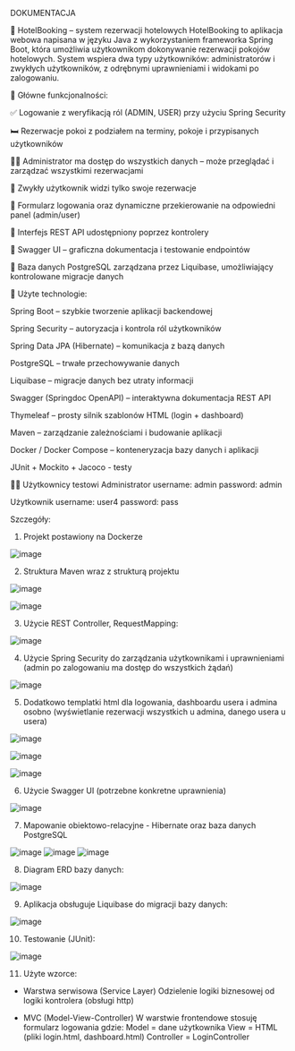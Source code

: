 DOKUMENTACJA

🏨 HotelBooking – system rezerwacji hotelowych
HotelBooking to aplikacja webowa napisana w języku Java z wykorzystaniem frameworka Spring Boot, która umożliwia użytkownikom dokonywanie rezerwacji pokojów hotelowych. System wspiera dwa typy użytkowników: administratorów i zwykłych użytkowników, z odrębnymi uprawnieniami i widokami po zalogowaniu.

🎯 Główne funkcjonalności:

✅ Logowanie z weryfikacją ról (ADMIN, USER) przy użyciu Spring Security

🛏️ Rezerwacje pokoi z podziałem na terminy, pokoje i przypisanych użytkowników

👨‍💼 Administrator ma dostęp do wszystkich danych – może przeglądać i zarządzać wszystkimi rezerwacjami

🙋 Zwykły użytkownik widzi tylko swoje rezerwacje

📜 Formularz logowania oraz dynamiczne przekierowanie na odpowiedni panel (admin/user)

🔄 Interfejs REST API udostępniony poprzez kontrolery

🧪 Swagger UI – graficzna dokumentacja i testowanie endpointów

💾 Baza danych PostgreSQL zarządzana przez Liquibase, umożliwiający kontrolowane migracje danych

🧱 Użyte technologie:

Spring Boot – szybkie tworzenie aplikacji backendowej

Spring Security – autoryzacja i kontrola ról użytkowników

Spring Data JPA (Hibernate) – komunikacja z bazą danych

PostgreSQL – trwałe przechowywanie danych

Liquibase – migracje danych bez utraty informacji

Swagger (Springdoc OpenAPI) – interaktywna dokumentacja REST API

Thymeleaf – prosty silnik szablonów HTML (login + dashboard)

Maven – zarządzanie zależnościami i budowanie aplikacji

Docker / Docker Compose – konteneryzacja bazy danych i aplikacji

JUnit + Mockito + Jacoco - testy

👩‍💻 Użytkownicy testowi
Administrator
username: admin
password: admin

Użytkownik
username: user4
password: pass




Szczegóły:

1. Projekt postawiony na Dockerze

![image](https://github.com/user-attachments/assets/85e1b024-bbef-4e91-8f08-870748c61166)

2. Struktura Maven wraz z strukturą projektu

![image](https://github.com/user-attachments/assets/d38cadcb-3d7e-44ef-a35a-e3fdc3c6e7b6)

![image](https://github.com/user-attachments/assets/eb617e83-8070-4463-b02d-7b12fff226e9)


3. Użycie REST Controller, RequestMapping:

![image](https://github.com/user-attachments/assets/5ff0c905-979a-45d0-bae2-d0b5af9a1960)


4. Użycie Spring Security do zarządzania użytkownikami i uprawnieniami
(admin po zalogowaniu ma dostęp do wszystkich żądań)

![image](https://github.com/user-attachments/assets/088c4a5d-9907-4b5f-99e3-82eb67dd5825)


5. Dodatkowo templatki html dla logowania, dashboardu usera i admina osobno
(wyświetlanie rezerwacji wszystkich u admina, danego usera u usera)

![image](https://github.com/user-attachments/assets/76f0792f-b1bb-479c-b8aa-93f2d7ba5de3)

![image](https://github.com/user-attachments/assets/abe4483a-c8b7-4c2b-b432-e25bed533345)

![image](https://github.com/user-attachments/assets/283978a4-4b6e-41d2-8837-0b2d61cd240d)



6. Użycie Swagger UI (potrzebne konkretne uprawnienia)

![image](https://github.com/user-attachments/assets/7ce7836d-3261-4aef-b5ac-f98074bb148d)


7. Mapowanie obiektowo-relacyjne - Hibernate oraz baza danych PostgreSQL

![image](https://github.com/user-attachments/assets/632cbb10-26dc-4a4a-b222-7d06d2ffdb96)
![image](https://github.com/user-attachments/assets/7bc4dd5f-d56a-4407-b3f7-a4dd46e3d0d4)
![image](https://github.com/user-attachments/assets/a9d1fbc9-7fa5-4931-b6de-27666bd5d123)


8. Diagram ERD bazy danych:

![image](https://github.com/user-attachments/assets/b1221456-4217-41d7-8798-7c5cf924d306)


9. Aplikacja obsługuje Liquibase do migracji bazy danych:

![image](https://github.com/user-attachments/assets/1280c474-52e1-4457-a7f3-4abc562518a9)


10. Testowanie (JUnit):

![image](https://github.com/user-attachments/assets/e5a4170d-cdfa-4a2b-bdb9-297c4201747f)


11. Użyte wzorce:

- Warstwa serwisowa (Service Layer)
Odzielenie logiki biznesowej od logiki kontrolera (obsługi http)

- MVC (Model-View-Controller)
W warstwie frontendowe stosuję formularz logowania gdzie:
Model = dane użytkownika
View = HTML (pliki login.html, dashboard.html)
Controller = LoginController

